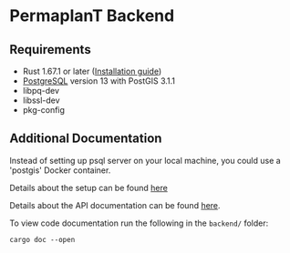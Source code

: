 # PermaplanT Backend

## Requirements

- Rust 1.67.1 or later ([Installation guide](../development_setup.md))
- [PostgreSQL](https://www.postgresql.org/download/) version 13 with PostGIS 3.1.1
- libpq-dev
- libssl-dev
- pkg-config

## Additional Documentation

Instead of setting up psql server on your local machine, you could use a 'postgis' Docker container.

Details about the setup can be found [here](../setups/postgis/)

Details about the API documentation can be found [here](03api_documentation.md).

To view code documentation run the following in the `backend/` folder:

```shell
cargo doc --open
```
